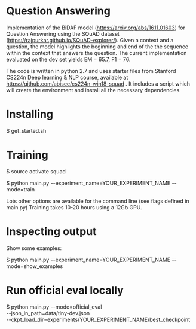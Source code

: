 # Question Answering

Implementation of the BiDAF model (https://arxiv.org/abs/1611.01603) for Question Answering using the SQuAD dataset (https://rajpurkar.github.io/SQuAD-explorer/). Given a context and a question, the model highlights the beginning and end of the the sequence within the context that answers the question. 
The current implementation evaluated on the dev set yields EM = 65.7, F1 = 76.

The code is written in python 2.7 and uses starter files from Stanford CS224n Deep learning & NLP course, available at https://github.com/abisee/cs224n-win18-squad . It includes a script which will create the environment and install all the necessary dependencies.

# Installing
  $ get_started.sh

# Training
  $ source activate squad
  
  $ python main.py --experiment_name=YOUR_EXPERIMENT_NAME --mode=train

Lots other options are available for the command line (see flags defined in main.py)
Training takes 10-20 hours using a 12Gb GPU.

# Inspecting output
Show some examples:

  $ python main.py --experiment_name=YOUR_EXPERIMENT_NAME --mode=show_examples

# Run official eval locally
  $ python main.py <OTHER FLAGS> --mode=official_eval \
  --json_in_path=data/tiny-dev.json \
  --ckpt_load_dir=experiments/YOUR_EXPERIMENT_NAME/best_checkpoint
